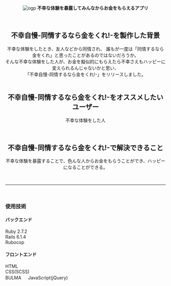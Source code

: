 <div align="center">

  ![ogp](https://user-images.githubusercontent.com/71957661/171673821-26dd29a9-0d0d-4a77-81ae-7111462562e1.png)
  **不幸な体験を暴露してみんなからお金をもらえるアプリ**

  <br>

  ## 不幸自慢-同情するなら金をくれ!-を製作した背景
  不幸な体験をしたとき、友人などから同情され、
  誰もが一度は「同情するなら金をくれ」と思ったことがあるのではないだろうか。<br>
  そんな不幸な体験をした人が、お金を擬似的にもらえたら不幸さえもハッピーに変えられるんじゃないかと思い、<br>
  「不幸自慢-同情するなら金をくれ!-」をリリースしました。<br>
  <br>

  ## 不幸自慢-同情するなら金をくれ!-をオススメしたいユーザー
  不幸な体験をした人

  <br>

  ## 不幸自慢-同情するなら金をくれ!-で解決できること
  不幸な体験を暴露することで、色んな人からお金をもらうことができ、ハッピーになることができる。

  <br>

  ***

<br>
</div>

### 使用技術

#### バックエンド
Ruby 2.7.2  
Rails 6.1.4  
Rubocop  


#### フロントエンド
HTML  
CSS(SCSS)  
BULMA 　
JavaScript(jQuery)


